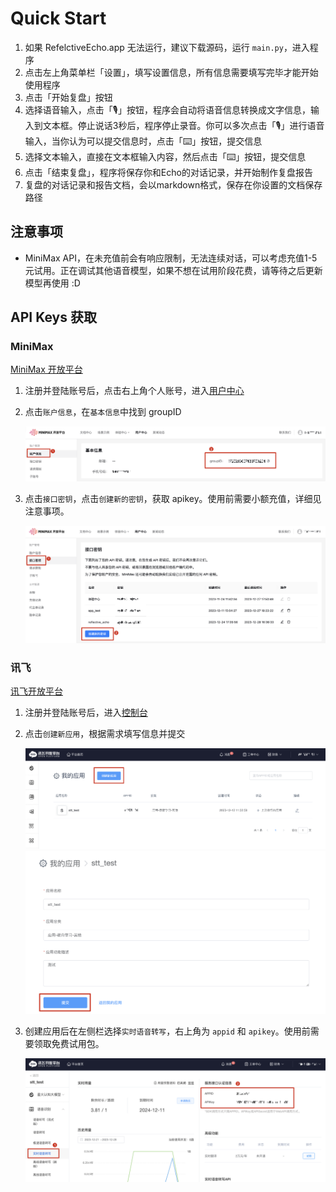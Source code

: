 # Quick Start

1. 如果 RefelctiveEcho.app 无法运行，建议下载源码，运行 `main.py`，进入程序
2. 点击左上角菜单栏「设置」，填写设置信息，所有信息需要填写完毕才能开始使用程序
3. 点击「开始复盘」按钮
4. 选择语音输入，点击「🎙️」按钮，程序会自动将语音信息转换成文字信息，输入到文本框。停止说话3秒后，程序停止录音。你可以多次点击「🎙️」进行语音输入，当你认为可以提交信息时，点击「⌨️」按钮，提交信息
5. 选择文本输入，直接在文本框输入内容，然后点击「⌨️」按钮，提交信息
6. 点击「结束复盘」，程序将保存你和Echo的对话记录，并开始制作复盘报告
7. 复盘的对话记录和报告文档，会以markdown格式，保存在你设置的文档保存路径

## 注意事项

- MiniMax API，在未充值前会有响应限制，无法连续对话，可以考虑充值1-5元试用。正在调试其他语音模型，如果不想在试用阶段花费，请等待之后更新模型再使用 :D

## API Keys 获取

### MiniMax

[MiniMax 开放平台](https://api.minimax.chat/)

1. 注册并登陆账号后，点击右上角个人账号，进入[用户中心](https://api.minimax.chat/user-center/basic-information)

2. 点击`账户信息`，在`基本信息`中找到 groupID

    ![minimax_groupid](assets/minimax-help-01.png)

3. 点击`接口密钥`，点击`创建新的密钥`，获取 apikey。使用前需要小额充值，详细见注意事项。

    ![minimax_apikey](assets/minimax-help-02.png)

### 讯飞

[讯飞开放平台](https://www.xfyun.cn/)

1. 注册并登陆账号后，进入[控制台](https://console.xfyun.cn/app/myapp)

2. 点击`创建新应用`，根据需求填写信息并提交

    ![](assets/xunfei-help-01.png)
    ![](assets/xunfei-help-02.png)

3. 创建应用后在左侧栏选择`实时语音转写`，右上角为 `appid` 和 `apikey`。使用前需要领取免费试用包。

    ![](assets/xunfei-help-03.png)